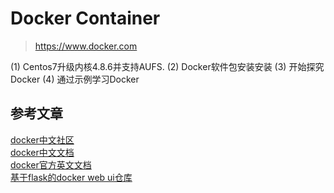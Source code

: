 # Docker Container
> https://www.docker.com

(1) Centos7升级内核4.8.6并支持AUFS.
(2) Docker软件包安装安装
(3) 开始探究Docker
(4) 通过示例学习Docker






## 参考文章  
[docker中文社区](https://github.com/arkii/docs)  
[docker中文文档](http://docker-doc.readthedocs.io/zh_CN/latest/)  
[docker官方英文文档](http://docs.master.dockerproject.org/)  
[基于flask的docker web ui仓库](https://github.com/arkii/docker-registry-ui)  